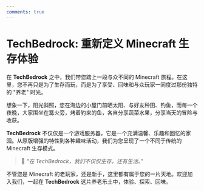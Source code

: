 ```yaml
---
comments: true
---
```


# TechBedrock: 重新定义 Minecraft 生存体验

在 **TechBedrock** 之中，我们带您踏上一段与众不同的 Minecraft 旅程。在这里，您不再只是为了生存而玩，而是为了享受、回味和与众玩家一同度过那份独特的 "养老" 时光。

想象一下，阳光斜照，您在海边的小屋门前晒太阳、与好友种田、钓鱼，而每一个夜晚，大家围坐在篝火旁，烤着钓来的鱼，各自分享蔬菜水果，分享当天的冒险与收获。

**TechBedrock** 不仅仅是一个游戏服务器，它是一个充满温馨、乐趣和回忆的家园。从原版增强的特性到各种趣味活动，我们为您呈现了一个不同于传统的 Minecraft 生存模式。

> 🌲 *“在 TechBedrock，我们不仅仅生存，还有生活。”*

不管您是 Minecraft 的老玩家，还是新手，这里都有属于您的一片天地。欢迎加入我们，一起在 **TechBedrock** 这片养老乐土中，体验、探索、回味。
